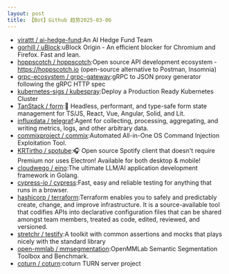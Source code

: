 ```yaml
---
layout: post
title: 【Bot】Github 趋势2025-03-06
---
```


* [virattt / ai-hedge-fund](https://github.com/virattt/ai-hedge-fund):An AI Hedge Fund Team
* [gorhill / uBlock](https://github.com/gorhill/uBlock):uBlock Origin - An efficient blocker for Chromium and Firefox. Fast and lean.
* [hoppscotch / hoppscotch](https://github.com/hoppscotch/hoppscotch):Open source API development ecosystem - https://hoppscotch.io (open-source alternative to Postman, Insomnia)
* [grpc-ecosystem / grpc-gateway](https://github.com/grpc-ecosystem/grpc-gateway):gRPC to JSON proxy generator following the gRPC HTTP spec
* [kubernetes-sigs / kubespray](https://github.com/kubernetes-sigs/kubespray):Deploy a Production Ready Kubernetes Cluster
* [TanStack / form](https://github.com/TanStack/form):🤖 Headless, performant, and type-safe form state management for TS/JS, React, Vue, Angular, Solid, and Lit.
* [influxdata / telegraf](https://github.com/influxdata/telegraf):Agent for collecting, processing, aggregating, and writing metrics, logs, and other arbitrary data.
* [commixproject / commix](https://github.com/commixproject/commix):Automated All-in-One OS Command Injection Exploitation Tool.
* [KRTirtho / spotube](https://github.com/KRTirtho/spotube):🎧 Open source Spotify client that doesn't require Premium nor uses Electron! Available for both desktop & mobile!
* [cloudwego / eino](https://github.com/cloudwego/eino):The ultimate LLM/AI application development framework in Golang.
* [cypress-io / cypress](https://github.com/cypress-io/cypress):Fast, easy and reliable testing for anything that runs in a browser.
* [hashicorp / terraform](https://github.com/hashicorp/terraform):Terraform enables you to safely and predictably create, change, and improve infrastructure. It is a source-available tool that codifies APIs into declarative configuration files that can be shared amongst team members, treated as code, edited, reviewed, and versioned.
* [stretchr / testify](https://github.com/stretchr/testify):A toolkit with common assertions and mocks that plays nicely with the standard library
* [open-mmlab / mmsegmentation](https://github.com/open-mmlab/mmsegmentation):OpenMMLab Semantic Segmentation Toolbox and Benchmark.
* [coturn / coturn](https://github.com/coturn/coturn):coturn TURN server project
